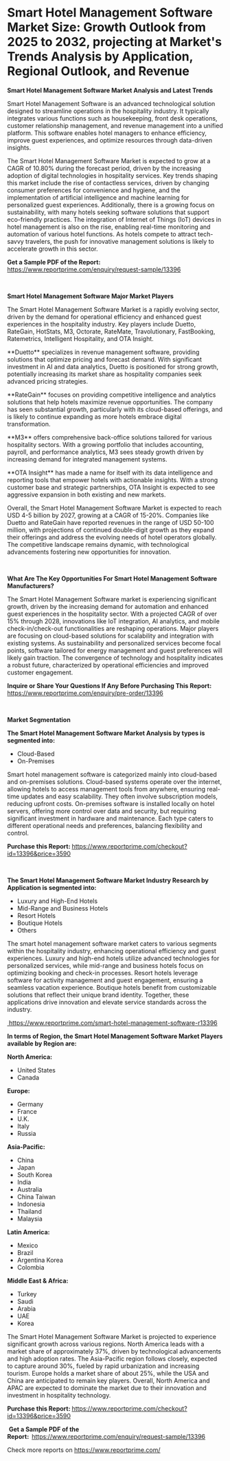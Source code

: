 <p><h1>Smart Hotel Management Software Market Size: Growth Outlook from 2025 to 2032, projecting at Market's Trends Analysis by Application, Regional Outlook, and Revenue</h1></p><p><strong>Smart Hotel Management Software Market Analysis and Latest Trends</strong></p>
<p><p>Smart Hotel Management Software is an advanced technological solution designed to streamline operations in the hospitality industry. It typically integrates various functions such as housekeeping, front desk operations, customer relationship management, and revenue management into a unified platform. This software enables hotel managers to enhance efficiency, improve guest experiences, and optimize resources through data-driven insights.</p><p>The Smart Hotel Management Software Market is expected to grow at a CAGR of 10.80% during the forecast period, driven by the increasing adoption of digital technologies in hospitality services. Key trends shaping this market include the rise of contactless services, driven by changing consumer preferences for convenience and hygiene, and the implementation of artificial intelligence and machine learning for personalized guest experiences. Additionally, there is a growing focus on sustainability, with many hotels seeking software solutions that support eco-friendly practices. The integration of Internet of Things (IoT) devices in hotel management is also on the rise, enabling real-time monitoring and automation of various hotel functions. As hotels compete to attract tech-savvy travelers, the push for innovative management solutions is likely to accelerate growth in this sector.</p></p>
<p><strong>Get a Sample PDF of the Report:&nbsp;</strong> <a href="https://www.reportprime.com/enquiry/request-sample/13396?utm_campaign=2954&utm_medium=2&utm_source=Github&utm_content=ia&utm_term=20032025&utm_id=smart-hotel-management-software">https://www.reportprime.com/enquiry/request-sample/13396</a></p>
<p>&nbsp;</p>
<p><strong>Smart Hotel Management Software Major Market Players</strong></p>
<p><p>The Smart Hotel Management Software Market is a rapidly evolving sector, driven by the demand for operational efficiency and enhanced guest experiences in the hospitality industry. Key players include Duetto, RateGain, HotStats, M3, Octorate, RateMate, Travolutionary, FastBooking, Ratemetrics, Intelligent Hospitality, and OTA Insight.</p><p>**Duetto** specializes in revenue management software, providing solutions that optimize pricing and forecast demand. With significant investment in AI and data analytics, Duetto is positioned for strong growth, potentially increasing its market share as hospitality companies seek advanced pricing strategies. </p><p>**RateGain** focuses on providing competitive intelligence and analytics solutions that help hotels maximize revenue opportunities. The company has seen substantial growth, particularly with its cloud-based offerings, and is likely to continue expanding as more hotels embrace digital transformation.</p><p>**M3** offers comprehensive back-office solutions tailored for various hospitality sectors. With a growing portfolio that includes accounting, payroll, and performance analytics, M3 sees steady growth driven by increasing demand for integrated management systems.</p><p>**OTA Insight** has made a name for itself with its data intelligence and reporting tools that empower hotels with actionable insights. With a strong customer base and strategic partnerships, OTA Insight is expected to see aggressive expansion in both existing and new markets.</p><p>Overall, the Smart Hotel Management Software Market is expected to reach USD 4-5 billion by 2027, growing at a CAGR of 15-20%. Companies like Duetto and RateGain have reported revenues in the range of USD 50-100 million, with projections of continued double-digit growth as they expand their offerings and address the evolving needs of hotel operators globally. The competitive landscape remains dynamic, with technological advancements fostering new opportunities for innovation.</p></p>
<p>&nbsp;</p>
<p><strong>What Are The Key Opportunities For Smart Hotel Management Software Manufacturers?</strong></p>
<p><p>The Smart Hotel Management Software market is experiencing significant growth, driven by the increasing demand for automation and enhanced guest experiences in the hospitality sector. With a projected CAGR of over 15% through 2028, innovations like IoT integration, AI analytics, and mobile check-in/check-out functionalities are reshaping operations. Major players are focusing on cloud-based solutions for scalability and integration with existing systems. As sustainability and personalized services become focal points, software tailored for energy management and guest preferences will likely gain traction. The convergence of technology and hospitality indicates a robust future, characterized by operational efficiencies and improved customer engagement.</p></p>
<p><strong>Inquire or Share Your Questions If Any Before Purchasing This Report:</strong> <a href="https://www.reportprime.com/enquiry/pre-order/13396?utm_campaign=2954&utm_medium=2&utm_source=Github&utm_content=ia&utm_term=20032025&utm_id=smart-hotel-management-software">https://www.reportprime.com/enquiry/pre-order/13396</a></p>
<p>&nbsp;</p>
<p><strong>Market Segmentation</strong></p>
<p><strong>The Smart Hotel Management Software Market Analysis by types is segmented into:</strong></p>
<p><ul><li>Cloud-Based</li><li>On-Premises</li></ul></p>
<p><p>Smart hotel management software is categorized mainly into cloud-based and on-premises solutions. Cloud-based systems operate over the internet, allowing hotels to access management tools from anywhere, ensuring real-time updates and easy scalability. They often involve subscription models, reducing upfront costs. On-premises software is installed locally on hotel servers, offering more control over data and security, but requiring significant investment in hardware and maintenance. Each type caters to different operational needs and preferences, balancing flexibility and control.</p></p>
<p><strong>Purchase this Report:&nbsp;</strong><a href="https://www.reportprime.com/checkout?id=13396&price=3590&utm_campaign=2954&utm_medium=2&utm_source=Github&utm_content=ia&utm_term=20032025&utm_id=smart-hotel-management-software">https://www.reportprime.com/checkout?id=13396&price=3590</a></p>
<p>&nbsp;</p>
<p><strong>The Smart Hotel Management Software Market Industry Research by Application is segmented into:</strong></p>
<p><ul><li>Luxury and High-End Hotels</li><li>Mid-Range and Business Hotels</li><li>Resort Hotels</li><li>Boutique Hotels</li><li>Others</li></ul></p>
<p><p>The smart hotel management software market caters to various segments within the hospitality industry, enhancing operational efficiency and guest experiences. Luxury and high-end hotels utilize advanced technologies for personalized services, while mid-range and business hotels focus on optimizing booking and check-in processes. Resort hotels leverage software for activity management and guest engagement, ensuring a seamless vacation experience. Boutique hotels benefit from customizable solutions that reflect their unique brand identity. Together, these applications drive innovation and elevate service standards across the industry.</p></p>
<p><a href="https://www.reportprime.com/smart-hotel-management-software-r13396?utm_campaign=2954&utm_medium=2&utm_source=Github&utm_content=ia&utm_term=20032025&utm_id=smart-hotel-management-software">&nbsp;https://www.reportprime.com/smart-hotel-management-software-r13396</a></p>
<p><strong>In terms of Region, the Smart Hotel Management Software Market Players available by Region are:</strong></p>
<p>
    <p> <strong> North America: </strong>
        <ul>
            <li>United States</li>
            <li>Canada</li>
        </ul>
        </p> 
    <p> <strong> Europe: </strong>
        <ul>
            <li>Germany</li>
            <li>France</li>
            <li>U.K.</li>
            <li>Italy</li>
            <li>Russia</li>
        </ul>
        </p> 
    <p> <strong> Asia-Pacific: </strong>
        <ul>
            <li>China</li>
            <li>Japan</li>
            <li>South Korea</li>
            <li>India</li>
            <li>Australia</li>
            <li>China Taiwan</li>
            <li>Indonesia</li>
            <li>Thailand</li>
            <li>Malaysia</li>
        </ul>
        </p> 
    <p> <strong> Latin America: </strong>
        <ul>
            <li>Mexico</li>
            <li>Brazil</li>
            <li>Argentina Korea</li>
            <li>Colombia</li>
        </ul>
        </p> 
    <p> <strong> Middle East & Africa: </strong>
        <ul>
            <li>Turkey</li>
            <li>Saudi</li>
            <li>Arabia</li>
            <li>UAE</li>
            <li>Korea</li>
        </ul>
    </p>
    </p>
<p><p>The Smart Hotel Management Software Market is projected to experience significant growth across various regions. North America leads with a market share of approximately 37%, driven by technological advancements and high adoption rates. The Asia-Pacific region follows closely, expected to capture around 30%, fueled by rapid urbanization and increasing tourism. Europe holds a market share of about 25%, while the USA and China are anticipated to remain key players. Overall, North America and APAC are expected to dominate the market due to their innovation and investment in hospitality technology.</p></p>
<p><strong>Purchase this Report: </strong><a href="https://www.reportprime.com/checkout?id=13396&price=3590&utm_campaign=2954&utm_medium=2&utm_source=Github&utm_content=ia&utm_term=20032025&utm_id=smart-hotel-management-software">https://www.reportprime.com/checkout?id=13396&price=3590</a></p>
<p>&nbsp;<strong>Get a Sample PDF of the Report:&nbsp;&nbsp;</strong><a href="https://www.reportprime.com/enquiry/request-sample/13396?utm_campaign=2954&utm_medium=2&utm_source=Github&utm_content=ia&utm_term=20032025&utm_id=smart-hotel-management-software">https://www.reportprime.com/enquiry/request-sample/13396</a></p>
<p><strong></strong></p>
<p>Check more reports on <a href="https://www.reportprime.com/?utm_campaign=2954&utm_medium=2&utm_source=Github&utm_content=ia&utm_term=20032025&utm_id=smart-hotel-management-software">https://www.reportprime.com/</a></p>